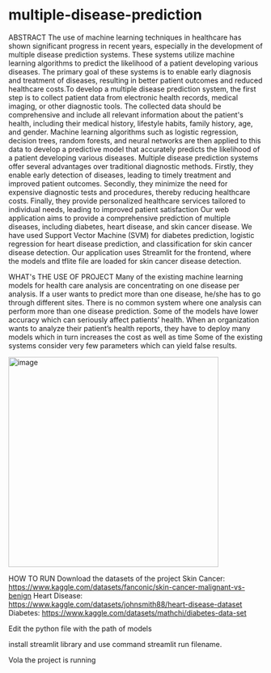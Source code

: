# multiple-disease-prediction
ABSTRACT
The use of machine learning techniques in healthcare has shown significant progress in recent 
years, especially in the development of multiple disease prediction systems. These systems 
utilize machine learning algorithms to predict the likelihood of a patient developing various 
diseases. The primary goal of these systems is to enable early diagnosis and treatment of 
diseases, resulting in better patient outcomes and reduced healthcare costs.To develop a 
multiple disease prediction system, the first step is to collect patient data from electronic health 
records, medical imaging, or other diagnostic tools. The collected data should be 
comprehensive and include all relevant information about the patient's health, including their 
medical history, lifestyle habits, family history, age, and gender. Machine learning algorithms 
such as logistic regression, decision trees, random forests, and neural networks are then applied 
to this data to develop a predictive model that accurately predicts the likelihood of a patient 
developing various diseases. Multiple disease prediction systems offer several advantages over 
traditional diagnostic methods. Firstly, they enable early detection of diseases, leading to timely 
treatment and improved patient outcomes. Secondly, they minimize the need for expensive 
diagnostic tests and procedures, thereby reducing healthcare costs. Finally, they provide 
personalized healthcare services tailored to individual needs, leading to improved patient 
satisfaction Our web application aims to provide a comprehensive prediction of multiple 
diseases, including diabetes, heart disease, and skin cancer disease. We have used Support 
Vector Machine (SVM) for diabetes prediction, logistic regression for heart disease prediction, 
and classification for skin cancer disease detection. Our application uses Streamlit for the 
frontend, where the models and tflite file are loaded for skin cancer disease detection.

WHAT's THE USE OF PROJECT
Many of the existing machine learning models for health care analysis are concentrating on 
one disease per analysis. If a user wants to predict more than one disease, he/she has to go 
through different sites. There is no common system where one analysis can perform more than 
one disease prediction. Some of the models have lower accuracy which can seriously affect 
patients’ health. When an organization wants to analyze their patient’s health reports, they have 
to deploy many models which in turn increases the cost as well as time Some of the existing 
systems consider very few parameters which can yield false results.

<img width="415" alt="image" src="https://github.com/ShubhamB10/multiple-disease-prediction/assets/83441267/f0557abd-81df-4341-be55-215c33fb22c7">

HOW TO RUN
Download the datasets of the project
Skin Cancer: https://www.kaggle.com/datasets/fanconic/skin-cancer-malignant-vs-benign
Heart Disease: https://www.kaggle.com/datasets/johnsmith88/heart-disease-dataset
Diabetes: https://www.kaggle.com/datasets/mathchi/diabetes-data-set

Edit the python file with the path of models

install streamlit library and use command streamlit run filename.

Vola the project is running
